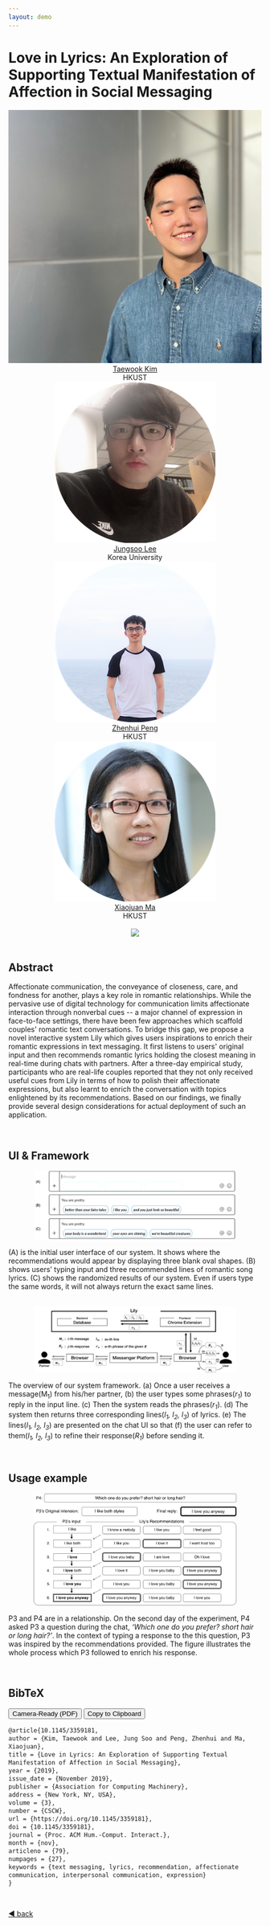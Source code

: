 ```yaml
---
layout: demo
---
```


# Love in Lyrics: An Exploration of Supporting Textual Manifestation of Affection in Social Messaging

<!-- _yay_ -->

<div class="authorlists" align="center">
	<div class="author">
		<img src="/assets/img/taewook_torso.jpg" alt="taewook">
		<div class="authorname">
			<a href="https://hcikim.github.io/" target="_blank">Taewook Kim<br></a>HKUST
		</div>
	</div>
	<div class="author">
		<img src="/assets/authors/Jungsoo.png" alt="jungsoo">
		<div class="authorname">
			<a href="https://leebebeto.github.io/" target="_blank">Jungsoo Lee<br></a>Korea University
		</div>
	</div>
	<div class="author">
		<img src="/assets/authors/zhenhui.png" alt="zhenhui">
		<div class="authorname">
			<a href="http://zhenhuipeng.com/index.html" target="_blank">Zhenhui Peng<br></a>HKUST
		</div>
	</div>
	<div class="author">
		<img src="/assets/authors/mxj.png" alt="mxj">
		<div class="authorname">
			<a href="https://www.cse.ust.hk/~mxj/" target="_blank">Xiaojuan Ma<br></a>HKUST
		</div>
	</div>
</div>

<br>
<div class="demo" align="center">
	<img src="./assets/lily_demo.gif" width="90%">
</div>
<br>

## Abstract

Affectionate communication, the conveyance of closeness, care, and fondness for another, plays a key role in romantic relationships. While the pervasive use of digital technology for communication limits affectionate interaction through nonverbal cues -- a major channel of expression in face-to-face settings, there have been few approaches which scaffold couples' romantic text conversations. To bridge this gap, we propose a novel interactive system Lily which gives users inspirations to enrich their romantic expressions in text messaging. It first listens to users' original input and then recommends romantic lyrics holding the closest meaning in real-time during chats with partners. After a three-day empirical study, participants who are real-life couples reported that they not only received useful cues from Lily in terms of how to polish their affectionate expressions, but also learnt to enrich the conversation with topics enlightened by its recommendations. Based on our findings, we finally provide several design considerations for actual deployment of such an application.

<br>

## UI & Framework

<div class="ui" align="center">
	<img src="./assets/lily_ui.png" width="80%">
</div>

(A) is the initial user interface of our system. It shows where the recommendations would appear by displaying three blank oval shapes. (B) shows users’ typing input and three recommended lines of romantic song lyrics. (C) shows the randomized results of our system. Even if users type the same words, it will not always return the exact same lines.

<br>

<div class="ui" align="center">
	<img src="./assets/lily_framework.png" width="80%">
</div>

The overview of our system framework. (a) Once a user receives a message(M<sub>1</sub>) from his/her partner, (b) the user types some phrases(*r<sub>1</sub>*) to reply in the input line. (c) Then the system reads the phrases(*r<sub>1</sub>*). (d) The system then returns three corresponding lines(*l<sub>1</sub>, l<sub>2</sub>, l<sub>3</sub>*) of lyrics. (e) The lines(*l<sub>1</sub>, l<sub>2</sub>, l<sub>3</sub>*) are presented on the chat UI so that (f) the user can refer to them(*l<sub>1</sub>, l<sub>2</sub>, l<sub>3</sub>*) to refine their response(*R<sub>1</sub>*) before sending it.

<br>

## Usage example

<div class="ui" align="center">
	<img src="/assets/lily_example.png" width="80%">
</div>

P3 and P4 are in a relationship. On the second day of the experiment, P4 asked P3 a question during the chat, *‘Which one do you prefer? short hair or long hair?’*. In the context of typing a response to the this question, P3 was inspired by the recommendations provided. The figure illustrates the whole process which P3 followed to enrich his response.

<br>

## BibTeX

<button onclick="openWin()">Camera-Ready (PDF)</button>
<button onclick="copyfunc()" id="copy">Copy to Clipboard</button>

```
@article{10.1145/3359181,
author = {Kim, Taewook and Lee, Jung Soo and Peng, Zhenhui and Ma, Xiaojuan},
title = {Love in Lyrics: An Exploration of Supporting Textual Manifestation of Affection in Social Messaging},
year = {2019},
issue_date = {November 2019},
publisher = {Association for Computing Machinery},
address = {New York, NY, USA},
volume = {3},
number = {CSCW},
url = {https://doi.org/10.1145/3359181},
doi = {10.1145/3359181},
journal = {Proc. ACM Hum.-Comput. Interact.},
month = {nov},
articleno = {79},
numpages = {27},
keywords = {text messaging, lyrics, recommendation, affectionate communication, interpersonal communication, expression}
}
```

<br>

<script>
	function openWin() {
		window.open("https://hcikim.github.io/assets/CSCW_Lily.pdf");
	}
</script>

[◀︎ back](./)
